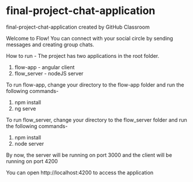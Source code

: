 # final-project-chat-application
final-project-chat-application created by GitHub Classroom

Welcome to Flow!
You can connect with your social circle by sending messages and creating group chats.

How to run -
The project has two applications in the root folder.
1) flow-app - angular client
2) flow_server - nodeJS server

To run flow-app, change your directory to the flow-app folder and run the following commands-
1) npm install
2) ng serve

To run flow_server, change your directory to the flow_server folder and run the following commands-
1) npm install
2) node server

By now, the server will be running on port 3000 and the client will be running on port 4200

You can open http://localhost:4200 to access the application 

